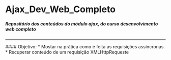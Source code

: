 # Ajax_Dev_Web_Completo
##### Repositório dos conteúdos do módulo ajax, do curso desenvolvimento web completo
<hr>
#### Objetivo:
* Mostar na prática como é feita as requisições assíncronas.
* Recuperar conteúdo de um requisição XMLHttpRequeste

